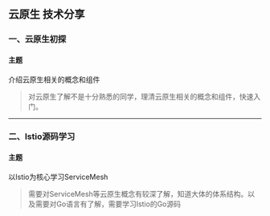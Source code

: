 ## 云原生 技术分享

### 一、云原生初探

#### 主题

介绍云原生相关的概念和组件

> 对云原生了解不是十分熟悉的同学，理清云原生相关的概念和组件，快速入门。

---

### 二、Istio源码学习

#### 主题

以Istio为核心学习ServiceMesh

> 需要对ServiceMesh等云原生概念有较深了解，知道大体的体系结构。以及需要对Go语言有了解，需要学习Istio的Go源码